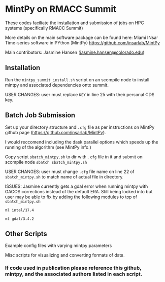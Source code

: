 # MintPy on RMACC Summit

These codes faciliate the installation and submission of jobs on HPC systems (specifically RMACC Summit)

More details on the main software package can be found here: Miami INsar Time-series software in PYthon (MintPy) https://github.com/insarlab/MintPy

Main contributors: Jasmine Hansen (jasmine.hansen@colorado.edu)

## Installation
Run the `mintpy_summit_install.sh` script on an scompile node to install mintpy and associated dependencies onto summit. 

USER CHANGES: user must replace `KEY` in line 25 with their personal CDS key.

## Batch Job Submission
Set up your directory structure and `.cfg` file as per instructions on MintPy github page (https://github.com/insarlab/MintPy).

I would reccomend including the dask parallel options which speeds up the running of the algorithm (see MintPy info.)

Copy script `sbatch_mintpy.sh` to dir with `.cfg` file in it and submit on scompile node `sbatch sbatch_mintpy.sh`

USER CHANGES: user must change `.cfg` file name on line 22 of `sbatch_mintpy.sh` to match name of actual file in directory.

ISSUES: Jasmine currently gets a gdal error when running mintpy with GACOS corrections instead of the default ERA. Still being looked into but user may be able to fix by adding the following modules to top of `sbatch_mintpy.sh`

`ml intel/17.4`


`ml gdal/3.4.2`

## Other Scripts
Example config files with varying mintpy parameters 

Misc scripts for visualizing and converting formats of data. 

### If code used in publication please reference this github, mintpy, and the associated authors listed in each script.